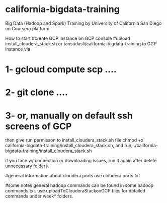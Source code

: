 # california-bigdata-training
Big Data (Hadoop and Spark) Training by University of California San Diego on Coursera platform

How to start
#create GCP instance on GCP console
#upload install_cloudera_stack.sh or tansudasli/california-bigdata-training to GCP instance via
# 1- gcloud compute scp ....
# 2- git clone ....
# 3- or, manually on default ssh screens of GCP

then give run permisson to install_cloudera_stack.sh file
    chmod +x california-bigdata-training/install_cloudera_stack.sh, 
and run, 
    ./california-bigdata-training/install_cloudera_stack.sh 

if you face w/ connection or downloading issues, run it again after delete unnecessary folders.

#general information about cloudera ports
use cloudera ports.txt 

#some notes
general hadoop commands can be found in some hadoop commands.txt. use uploadToClouderaStackonGCP files for detailed commands under week* folders.

